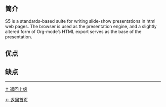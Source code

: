 ﻿
## 简介

S5 is a standards-based suite for writing slide-show presentations in html web pages. The browser is used as the presentation engine, and a slightly altered form of Org-mode’s HTML export serves as the base of the presentation.


## 优点

## 缺点


----
[↑ 返回上级](https://github.com/asin929/linux-software/blob/master/Office-Application/Office-Application.md)

[← 返回首页](https://github.com/asin929/linux-software)
